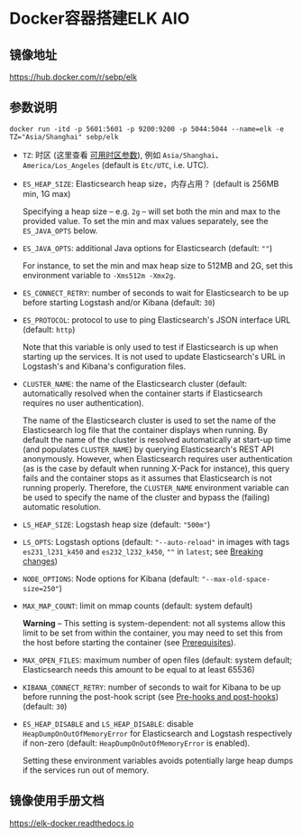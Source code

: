# Docker容器搭建ELK AIO

## 镜像地址
https://hub.docker.com/r/sebp/elk
## 参数说明
`docker run -itd -p 5601:5601 -p 9200:9200 -p 5044:5044 --name=elk -e TZ="Asia/Shanghai" sebp/elk`



- `TZ`: 时区 (这里查看 [可用时区参数](https://en.wikipedia.org/wiki/List_of_tz_database_time_zones)), 例如 `Asia/Shanghai`、`America/Los_Angeles` (default is `Etc/UTC`, i.e. UTC).
    
- `ES_HEAP_SIZE`: Elasticsearch heap size，内存占用？ (default is 256MB min, 1G max)
    
    Specifying a heap size – e.g. `2g` – will set both the min and max to the provided value. To set the min and max values separately, see the `ES_JAVA_OPTS` below.
    
- `ES_JAVA_OPTS`: additional Java options for Elasticsearch (default: `""`)
    
    For instance, to set the min and max heap size to 512MB and 2G, set this environment variable to `-Xms512m -Xmx2g`.
    
- `ES_CONNECT_RETRY`: number of seconds to wait for Elasticsearch to be up before starting Logstash and/or Kibana (default: `30`)
    
- `ES_PROTOCOL`: protocol to use to ping Elasticsearch's JSON interface URL (default: `http`)
    
    Note that this variable is only used to test if Elasticsearch is up when starting up the services. It is not used to update Elasticsearch's URL in Logstash's and Kibana's configuration files.
    
- `CLUSTER_NAME`: the name of the Elasticsearch cluster (default: automatically resolved when the container starts if Elasticsearch requires no user authentication).
    
    The name of the Elasticsearch cluster is used to set the name of the Elasticsearch log file that the container displays when running. By default the name of the cluster is resolved automatically at start-up time (and populates `CLUSTER_NAME`) by querying Elasticsearch's REST API anonymously. However, when Elasticsearch requires user authentication (as is the case by default when running X-Pack for instance), this query fails and the container stops as it assumes that Elasticsearch is not running properly. Therefore, the `CLUSTER_NAME` environment variable can be used to specify the name of the cluster and bypass the (failing) automatic resolution.
    
- `LS_HEAP_SIZE`: Logstash heap size (default: `"500m"`)
    
- `LS_OPTS`: Logstash options (default: `"--auto-reload"` in images with tags `es231_l231_k450` and `es232_l232_k450`, `""` in `latest`; see [Breaking changes](https://elk-docker.readthedocs.io/#breaking-changes))
    
- `NODE_OPTIONS`: Node options for Kibana (default: `"--max-old-space-size=250"`)
    
- `MAX_MAP_COUNT`: limit on mmap counts (default: system default)
    
    **Warning** – This setting is system-dependent: not all systems allow this limit to be set from within the container, you may need to set this from the host before starting the container (see [Prerequisites](https://elk-docker.readthedocs.io/#prerequisites)).
    
- `MAX_OPEN_FILES`: maximum number of open files (default: system default; Elasticsearch needs this amount to be equal to at least 65536)
    
- `KIBANA_CONNECT_RETRY`: number of seconds to wait for Kibana to be up before running the post-hook script (see [Pre-hooks and post-hooks](https://elk-docker.readthedocs.io/#pre-post-hooks)) (default: `30`)
    
- `ES_HEAP_DISABLE` and `LS_HEAP_DISABLE`: disable `HeapDumpOnOutOfMemoryError` for Elasticsearch and Logstash respectively if non-zero (default: `HeapDumpOnOutOfMemoryError` is enabled).
    
    Setting these environment variables avoids potentially large heap dumps if the services run out of memory.


## 镜像使用手册文档
https://elk-docker.readthedocs.io
